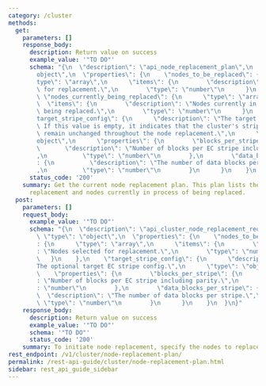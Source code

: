 ```yaml
---
category: /cluster
methods:
  get:
    parameters: []
    response_body:
      description: Return value on success
      example_value: '"TO DO"'
      schema: "{\n  \"description\": \"api_node_replacement_plan\",\n  \"type\": \"\
        object\",\n  \"properties\": {\n    \"nodes_to_be_replaced\": {\n      \"\
        type\": \"array\",\n      \"items\": {\n        \"description\": \"Nodes selected\
        \ for replacement.\",\n        \"type\": \"number\"\n      }\n    },\n   \
        \ \"nodes_currently_being_replaced\": {\n      \"type\": \"array\",\n    \
        \  \"items\": {\n        \"description\": \"Nodes currently in process of\
        \ being replaced.\",\n        \"type\": \"number\"\n      }\n    },\n    \"\
        target_stripe_config\": {\n      \"description\": \"The target EC stripe config.\
        \ If this value is empty, it indicates that the cluster's stripe config will\
        \ remain unchanged throughout the node replacement.\",\n      \"type\": \"\
        object\",\n      \"properties\": {\n        \"blocks_per_stripe\": {\n   \
        \       \"description\": \"Number of blocks per EC stripe including parity.\"\
        ,\n          \"type\": \"number\"\n        },\n        \"data_blocks_per_stripe\"\
        : {\n          \"description\": \"The number of data blocks per stripe.\"\
        ,\n          \"type\": \"number\"\n        }\n      }\n    }\n  }\n}"
      status_code: '200'
    summary: Get the current node replacement plan. This plan lists the nodes pending
      replacement and nodes currently in process of being replaced.
  post:
    parameters: []
    request_body:
      example_value: '"TO DO"'
      schema: "{\n  \"description\": \"api_cluster_node_replacement_request\",\n \
        \ \"type\": \"object\",\n  \"properties\": {\n    \"nodes_to_be_replaced\"\
        : {\n      \"type\": \"array\",\n      \"items\": {\n        \"description\"\
        : \"Nodes selected for replacement.\",\n        \"type\": \"number\"\n   \
        \   }\n    },\n    \"target_stripe_config\": {\n      \"description\": \"\
        The optional target EC stripe config.\",\n      \"type\": \"object\",\n  \
        \    \"properties\": {\n        \"blocks_per_stripe\": {\n          \"description\"\
        : \"Number of blocks per EC stripe including parity.\",\n          \"type\"\
        : \"number\"\n        },\n        \"data_blocks_per_stripe\": {\n        \
        \  \"description\": \"The number of data blocks per stripe.\",\n         \
        \ \"type\": \"number\"\n        }\n      }\n    }\n  }\n}"
    response_body:
      description: Return value on success
      example_value: '"TO DO"'
      schema: '"TO DO"'
      status_code: '200'
    summary: To initiate node replacement, specify the nodes to replace.
rest_endpoint: /v1/cluster/node-replacement-plan/
permalink: /rest-api-guide/cluster/node-replacement-plan.html
sidebar: rest_api_guide_sidebar
---
```

